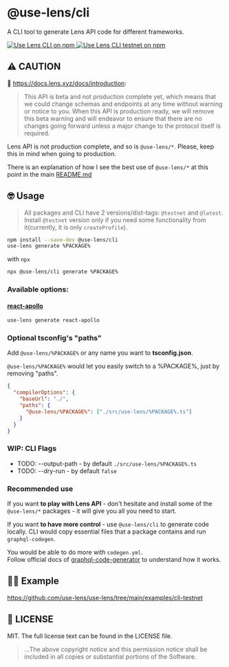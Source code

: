 # @use-lens/cli
A CLI tool to generate Lens API code for different frameworks.

<a href="https://www.npmjs.com/package/@use-lens/cli" target="_blank" rel="noopener noreferrer">
  <img src="https://img.shields.io/npm/v/@use-lens/cli/latest?color=limegreen&label=%40use-lens%2Fcli&logo=Use%20Lens%20CLI%20on%20npm" alt="Use Lens CLI on npm"/>
</a>
<a href="https://www.npmjs.com/package/@use-lens/cli" target="_blank" rel="noopener noreferrer">
  <img src="https://img.shields.io/npm/v/@use-lens/cli/testnet?color=yellow&label=%40use-lens%2Fcli&logo=Use%20Lens%20CLI%20testnet%20on%20npm" alt="Use Lens CLI testnet on npm"/>
</a>

## ⚠️ CAUTION
🌿 https://docs.lens.xyz/docs/introduction:
> This API is beta and not production complete yet, which means that we could change schemas and endpoints at any time without warning or notice to you. When this API is production ready, we will remove this beta warning and will endeavor to ensure that there are no changes going forward unless a major change to the protocol itself is required.

Lens API is not production complete, and so is `@use-lens/*`. Please, keep this in mind when going to production.

There is an explanation of how I see the best use of `@use-lens/*` at this point in the main [README.md](https://github.com/use-lens/use-lens#-usage)

## 🤓 Usage
> All packages and CLI have 2 versions/dist-tags: `@testnet` and `@latest`.
> Install `@testnet` version only if you need some functionality from it(currently, it is only `createProfile`).

```bash
npm install --save-dev @use-lens/cli
use-lens generate %PACKAGE%
```

with `npx`
```bash
npx @use-lens/cli generate %PACKAGE%
```

### Available options:

#### [react-apollo](https://github.com/use-lens/use-lens/tree/main/packages/react-apollo)

```bash
use-lens generate react-apollo
```


### Optional tsconfig's "paths"

Add `@use-lens/%PACKAGE%` or any name you want to **tsconfig.json**.

`@use-lens/%PACKAGE%` would let you easily switch to a %PACKAGE%, just by removing "paths".

```json lines
{
  "compilerOptions": {
    "baseUrl": "./",
    "paths": {
      "@use-lens/%PACKAGE%": ["./src/use-lens/%PACKAGE%.ts"]
    }
  }
}
```

### WIP: CLI Flags
- TODO: --output-path - by default `./src/use-lens/%PACKAGE%.ts`
- TODO: --dry-run - by default `false`

### Recommended use
If you want **to play with Lens API** - don't hesitate and install some of the `@use-lens/*` packages - it will give you all you need to start.

If you want **to have more control** - use `@use-lens/cli` to generate code locally. CLI would copy essential files that a package contains and run `graphql-codegen`.

You would be able to do more with `codegen.yml`.  
Follow official docs of [graphql-code-generator](https://github.com/dotansimha/graphql-code-generator) to understand how it works.

## 👨‍🏫 Example
https://github.com/use-lens/use-lens/tree/main/examples/cli-testnet

## 🔎 LICENSE

MIT. The full license text can be found in the LICENSE file.

> ...The above copyright notice and this permission notice shall be included in all
copies or substantial portions of the Software.
